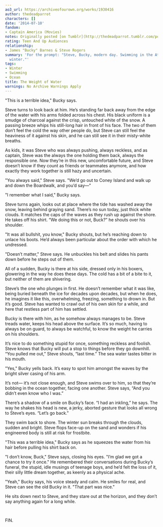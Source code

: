 ```yaml
---
ao3_url: https://archiveofourown.org/works/1930416
author: thedeadparrot
characters: []
date: '2014-07-10'
fandom:
- Captain America (Movies)
notes: Originally posted [on Tumblr](http://thedeadparrot.tumblr.com/post/90443999997/steve-bucky-modern-day-swimming-in-the-atlantic).
rating: Teen And Up Audiences
relationship:
- James "Bucky" Barnes & Steve Rogers
summary: 'For the prompt: "Steve, Bucky, modern day. Swimming in the Atlantic during
  winter."'
tags:
- Winter
- Swimming
- Ocean
title: The Weight of Water
warnings: No Archive Warnings Apply
---
```


"This is a terrible idea," Bucky says.

Steve turns to look back at him. He’s standing far back away from the edge of the water with his arms folded across his chest. His black uniform is a smudge of charcoal against the crisp, untouched white of the snow. A passing breeze whips his still-long hair in front of his face. The two of them don’t feel the cold the way other people do, but Steve can still feel the heaviness of it against his skin, and he can still see it in their misty-white breaths.

As kids, it was Steve who was always pushing, always reckless, and as captain, Steve was the always the one holding them back, always the responsible one. Now they’re in this new, uncomfortable future, and Steve doesn’t know if they count as friends or teammates anymore, and how exactly they work together is still hazy and uncertain.

"You always said," Steve says. "We’d go out to Coney Island and walk up and down the Boardwalk, and you’d say—"

"I remember what I said," Bucky says.

Steve turns again, looks out at place where the tide has washed away the snow, leaving behind graying sand. There’s no sun today, just thick white clouds. It matches the caps of the waves as they rush up against the shore. He takes off his shirt. “We doing this or not, Buck?” he shouts over his shoulder.

"It was all bullshit, you know," Bucky shouts, but he’s reaching down to unlace his boots. He’d always been particular about the order with which he undressed.

"Doesn’t matter," Steve says. He unbuckles his belt and slides his pants down before he steps out of them.

All of a sudden, Bucky is there at his side, dressed only in his boxers, glowering in the way he does these days. The cold has a bit of a bite to it, but neither of them are shivering.

Steve’s the one who plunges in first. He doesn’t remember what it was like, being buried beneath the ice for decades upon decades, but when he does, he imagines it like this, overwhelming, freezing, something to drown in. But it’s good. Steve has wanted to crawl out of his own skin for a while, and here that restless part of him has settled.

Bucky is there with him, as he somehow always manages to be. Steve treads water, keeps his head above the surface. It’s so much, having to always be on guard, to always be watchful, to know the weight he carries on his shoulders.

It’s nice to do something stupid for once, something reckless and foolish. Steve knows that Bucky will put a stop to things before they go downhill. “You pulled me out,” Steve shouts, “last time.” The sea water tastes bitter in his mouth.

"Yes," Bucky yells back. It’s easy to spot him amongst the waves by the bright silver casing of his arm.

It’s not— it’s not close enough, and Steve swims over to him, so that they’re bobbing in the ocean together, facing one another. Steve says, “And you didn’t even know who I was.”

There’s a shadow of a smile on Bucky’s face. “I had an inkling,” he says. The way he shakes his head is new, a jerky, aborted gesture that looks all wrong to Steve’s eyes. “Let’s go back.”

They swim back to shore. The winter sun breaks through the clouds, sudden and bright. Steve flops face-up on the sand and wonders if his engineered body is still at risk for frostbite.

"This was a terrible idea," Bucky says as he squeezes the water from his hair before pulling his shirt back on.

"I don’t know, Buck," Steve says, closing his eyes. "I’m glad we got a chance to try it once." He remembered their conversations during Bucky’s funeral, the stupid, idle musings of teenage boys, and he’d felt the loss of it, their silly little dream together, as keenly as a physical ache.

"Yeah," Bucky says, his voice steady and calm. He smiles for real, and Steve can see the old Bucky in it. "That part was nice."

He sits down next to Steve, and they stare out at the horizon, and they don’t say anything again for a long while.

 

FIN.
